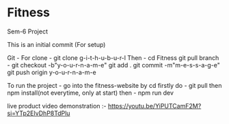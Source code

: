 # Fitness
Sem-6 Project

This is an initial commit (For setup)

Git - 
For clone - git clone g-i-t-h-u-b-u-r-l
Then - cd Fitness
git pull
branch - git checkout -b"y-o-u-r-n-a-m-e"
git add .
git commit -m"m-e-s-s-a-g-e"
git push origin y-o-u-r-n-a-m-e


To run the project - 
go into the fitness-website by cd
firstly do - git pull
then npm install(not everytime, only at start)
then - npm run dev


live product video demonstration :- https://youtu.be/YiPUTCamF2M?si=YTp2EIvDhP8TdPlu
